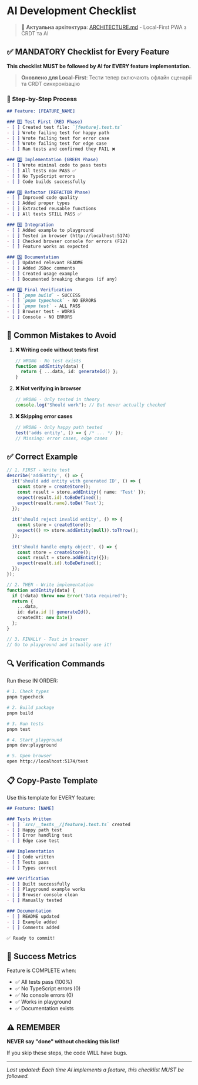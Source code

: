 # AI Development Checklist

> 📌 **Актуальна архітектура**: [ARCHITECTURE.md](./ARCHITECTURE.md) - Local-First PWA з CRDT та AI

## ✅ MANDATORY Checklist for Every Feature

**This checklist MUST be followed by AI for EVERY feature implementation.**

> **Оновлено для Local-First**: Тести тепер включають офлайн сценарії та CRDT синхронізацію

### 📝 Step-by-Step Process

```markdown
## Feature: [FEATURE_NAME]

### 1️⃣ Test First (RED Phase)
- [ ] Created test file: `[feature].test.ts`
- [ ] Wrote failing test for happy path
- [ ] Wrote failing test for error case
- [ ] Wrote failing test for edge case
- [ ] Ran tests and confirmed they FAIL ❌

### 2️⃣ Implementation (GREEN Phase)
- [ ] Wrote minimal code to pass tests
- [ ] All tests now PASS ✅
- [ ] No TypeScript errors
- [ ] Code builds successfully

### 3️⃣ Refactor (REFACTOR Phase)
- [ ] Improved code quality
- [ ] Added proper types
- [ ] Extracted reusable functions
- [ ] All tests STILL PASS ✅

### 4️⃣ Integration
- [ ] Added example to playground
- [ ] Tested in browser (http://localhost:5174)
- [ ] Checked browser console for errors (F12)
- [ ] Feature works as expected

### 5️⃣ Documentation
- [ ] Updated relevant README
- [ ] Added JSDoc comments
- [ ] Created usage example
- [ ] Documented breaking changes (if any)

### 6️⃣ Final Verification
- [ ] `pnpm build` - SUCCESS
- [ ] `pnpm typecheck` - NO ERRORS
- [ ] `pnpm test` - ALL PASS
- [ ] Browser test - WORKS
- [ ] Console - NO ERRORS
```

## 🚫 Common Mistakes to Avoid

1. **❌ Writing code without tests first**
   ```typescript
   // WRONG - No test exists
   function addEntity(data) { 
     return { ...data, id: generateId() };
   }
   ```

2. **❌ Not verifying in browser**
   ```typescript
   // WRONG - Only tested in theory
   console.log("Should work"); // But never actually checked
   ```

3. **❌ Skipping error cases**
   ```typescript
   // WRONG - Only happy path tested
   test('adds entity', () => { /* ... */ });
   // Missing: error cases, edge cases
   ```

## ✅ Correct Example

```typescript
// 1. FIRST - Write test
describe('addEntity', () => {
  it('should add entity with generated ID', () => {
    const store = createStore();
    const result = store.addEntity({ name: 'Test' });
    expect(result.id).toBeDefined();
    expect(result.name).toBe('Test');
  });
  
  it('should reject invalid entity', () => {
    const store = createStore();
    expect(() => store.addEntity(null)).toThrow();
  });
  
  it('should handle empty object', () => {
    const store = createStore();
    const result = store.addEntity({});
    expect(result.id).toBeDefined();
  });
});

// 2. THEN - Write implementation
function addEntity(data) {
  if (!data) throw new Error('Data required');
  return { 
    ...data, 
    id: data.id || generateId(),
    createdAt: new Date()
  };
}

// 3. FINALLY - Test in browser
// Go to playground and actually use it!
```

## 🔍 Verification Commands

Run these IN ORDER:

```bash
# 1. Check types
pnpm typecheck

# 2. Build package
pnpm build

# 3. Run tests
pnpm test

# 4. Start playground
pnpm dev:playground

# 5. Open browser
open http://localhost:5174/test
```

## 📋 Copy-Paste Template

Use this template for EVERY feature:

```markdown
## Feature: [NAME]

### Tests Written
- [ ] `src/__tests__/[feature].test.ts` created
- [ ] Happy path test
- [ ] Error handling test  
- [ ] Edge case test

### Implementation
- [ ] Code written
- [ ] Tests pass
- [ ] Types correct

### Verification
- [ ] Built successfully
- [ ] Playground example works
- [ ] Browser console clean
- [ ] Manually tested

### Documentation
- [ ] README updated
- [ ] Example added
- [ ] Comments added

✅ Ready to commit!
```

## 🎯 Success Metrics

Feature is COMPLETE when:
- ✅ All tests pass (100%)
- ✅ No TypeScript errors (0)
- ✅ No console errors (0)
- ✅ Works in playground
- ✅ Documentation exists

## ⚠️ REMEMBER

**NEVER say "done" without checking this list!**

If you skip these steps, the code WILL have bugs.

---

*Last updated: Each time AI implements a feature, this checklist MUST be followed.*
